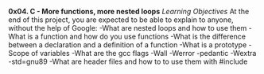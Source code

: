 **0x04. C - More functions, more nested loops**
*Learning Objectives*
At the end of this project, you are expected to be able to explain to anyone, without the help of Google:
-What are nested loops and how to use them
-What is a function and how do you use functions
-What is the difference between a declaration and a definition of a function
-What is a prototype
-Scope of variables
-What are the gcc flags -Wall -Werror -pedantic -Wextra -std=gnu89
-What are header files and how to to use them with #include
